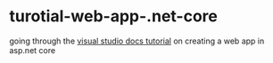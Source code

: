 # turotial-web-app-.net-core

going through the [visual studio docs tutorial](https://docs.microsoft.com/en-us/visualstudio/get-started/csharp/tutorial-aspnet-core?view=vs-2019) on creating a web app in asp.net core
